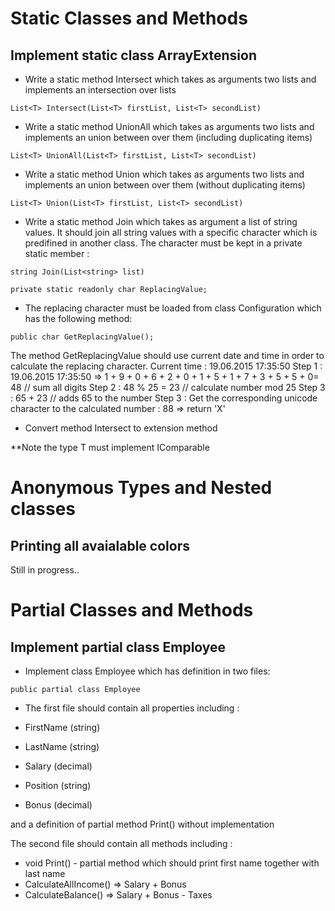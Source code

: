 # Static Classes and Methods

## Implement static class ArrayExtension

- Write a static method Intersect which takes as arguments two lists and implements an intersection over lists

`List<T> Intersect(List<T> firstList, List<T> secondList)`

- Write a static method UnionAll which takes as arguments two lists and implements an union between over them (including duplicating items)

`List<T> UnionAll(List<T> firstList, List<T> secondList)`

- Write a static method Union which takes as arguments two lists and implements an union between over them (without duplicating items)

`List<T> Union(List<T> firstList, List<T> secondList)`

- Write a static method Join which takes as argument a list of string values.
It should join all string values with a specific character which is predifined in another class.
The character must be kept in a private static member :

`string Join(List<string> list)`

`private static readonly char ReplacingValue;`

- The replacing character must be loaded from class Configuration which has the following method:

`public char GetReplacingValue();`

The method GetReplacingValue should use current date and time in order to calculate the replacing character.
Current time :  19.06.2015 17:35:50
Step 1 : 19.06.2015 17:35:50 => 1 + 9 + 0 + 6 + 2 + 0 + 1 + 5 + 1 + 7 + 3 + 5 + 5 + 0= 48 // sum all digits
Step 2 : 48 % 25 = 23 // calculate number mod 25
Step 3 : 65 + 23 // adds 65 to the number
Step 3 : Get the corresponding unicode character to the calculated number : 88 => return 'X'

- Convert method Intersect to extension method

**Note the type T must implement IComparable

# Anonymous Types and Nested classes

## Printing all avaialable colors

Still in progress..


# Partial Classes and Methods

## Implement partial class Employee

- Implement class Employee which has definition in two files:

`public partial class Employee`

- The first file should contain all properties including :

- FirstName (string)
- LastName (string)
- Salary (decimal)
- Position (string)
- Bonus (decimal)

and a definition of partial method Print() without implementation

The second file should contain all methods including :

- void Print() - partial method which should print first name together with last name
- CalculateAllIncome() => Salary + Bonus
- CalculateBalance() => Salary + Bonus - Taxes
